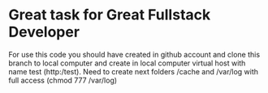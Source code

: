 # Great task for Great Fullstack Developer

For use this code you should have created in github account and clone this branch to local computer 
and create in local computer virtual host with name test (http:/test).
Need to create next folders /cache and /var/log with full access (chmod 777 /var/log)